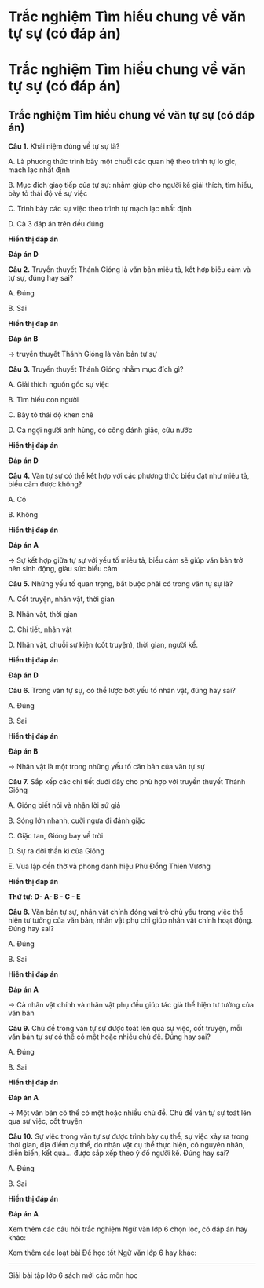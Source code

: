 # Trắc nghiệm Tìm hiểu chung về văn tự sự (có đáp án)

# Trắc nghiệm Tìm hiểu chung về văn tự sự (có đáp án)

## Trắc nghiệm Tìm hiểu chung về văn tự sự (có đáp án)

**Câu 1.** Khái niệm đúng về tự sự là?

A. Là phương thức trình bày một chuỗi các quan hệ theo trình tự lo gic, mạch lạc nhất định

B. Mục đích giao tiếp của tự sự: nhằm giúp cho người kể giải thích, tìm hiểu, bày tỏ thái độ về sự việc

C. Trình bày các sự việc theo trình tự mạch lạc nhất định

D. Cả 3 đáp án trên đều đúng

**Hiển thị đáp án**

**Đáp án D**

**Câu 2.** Truyền thuyết Thánh Gióng là văn bản miêu tả, kết hợp biểu cảm và tự sự, đúng hay sai?

A. Đúng

B. Sai

**Hiển thị đáp án**

**Đáp án B**

→ truyền thuyết Thánh Gióng là văn bản tự sự

**Câu 3.** Truyền thuyết Thánh Gióng nhằm mục đích gì?

A. Giải thích nguồn gốc sự việc

B. Tìm hiểu con người

C. Bày tỏ thái độ khen chê

D. Ca ngợi người anh hùng, có công đánh giặc, cứu nước

**Hiển thị đáp án**

**Đáp án D**

**Câu 4.** Văn tự sự có thể kết hợp với các phương thức biểu đạt như miêu tả, biểu cảm được không?

A. Có

B. Không

**Hiển thị đáp án**

**Đáp án A**

→ Sự kết hợp giữa tự sự với yếu tố miêu tả, biểu cảm sẽ giúp văn bản trở nên sinh động, giàu sức biểu cảm

**Câu 5.** Những yếu tố quan trọng, bắt buộc phải có trong văn tự sự là?

A. Cốt truyện, nhân vật, thời gian

B. Nhân vật, thời gian

C. Chi tiết, nhân vật

D. Nhân vật, chuỗi sự kiện (cốt truyện), thời gian, người kể.

**Hiển thị đáp án**

**Đáp án D**

**Câu 6.** Trong văn tự sự, có thể lược bớt yếu tố nhân vật, đúng hay sai?

A. Đúng

B. Sai

**Hiển thị đáp án**

**Đáp án B**

→ Nhân vật là một trong những yếu tố căn bản của văn tự sự

**Câu 7.** Sắp xếp các chi tiết dưới đây cho phù hợp với truyền thuyết Thánh Gióng

A. Gióng biết nói và nhận lời sứ giả

B. Sóng lớn nhanh, cưỡi ngựa đi đánh giặc

C. Giặc tan, Gióng bay về trời

D. Sự ra đời thần kì của Gióng

E. Vua lập đền thờ và phong danh hiệu Phù Đổng Thiên Vương

**Hiển thị đáp án**

**Thứ tự: D- A- B - C - E**

**Câu 8.** Văn bản tự sự, nhân vật chính đóng vai trò chủ yếu trong việc thể hiện tư tưởng của văn bản, nhân vật phụ chỉ giúp nhân vật chính hoạt động. Đúng hay sai?

A. Đúng

B. Sai

**Hiển thị đáp án**

**Đáp án A**

→ Cả nhân vật chính và nhân vật phụ đều giúp tác giả thể hiện tư tưởng của văn bản 

**Câu 9.** Chủ đề trong văn tự sự được toát lên qua sự việc, cốt truyện, mỗi văn bản tự sự có thể có một hoặc nhiều chủ đề. Đúng hay sai?

A. Đúng

B. Sai

**Hiển thị đáp án**

**Đáp án A**

→ Một văn bản có thể có một hoặc nhiều chủ đề. Chủ đề văn tự sự toát lên qua sự việc, cốt truyện

**Câu 10.** Sự việc trong văn tự sự được trình bày cụ thể, sự việc xảy ra trong thời gian, địa điểm cụ thể, do nhân vật cụ thể thực hiện, có nguyên nhân, diễn biến, kết quả… được sắp xếp theo ý đồ người kể. Đúng hay sai?

A. Đúng

B. Sai

**Hiển thị đáp án**

**Đáp án A**

Xem thêm các câu hỏi trắc nghiệm Ngữ văn lớp 6 chọn lọc, có đáp án hay khác:

Xem thêm các loạt bài Để học tốt Ngữ văn lớp 6 hay khác:

* * *

Giải bài tập lớp 6 sách mới các môn học
